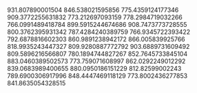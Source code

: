 931.807890001504
846.538021595856
775.4359124177346
909.3772255631832
773.212697093159
778.2984719032266
766.0991489418784
899.5915244674686
908.7473773728555
800.3762395931342
787.4284240389759
766.9345722393422
792.6878816602303
860.9891238942172
866.005839925766
818.9935243447327
809.9280887772792
903.6889731609492
809.5896216566807
780.1894744827267
852.7645733845104
883.0460389502573
773.759071608997
862.0292249012292
839.0683989400655
880.0950186151229
812.82599002243
789.6900306917996
848.4447469118129
773.8002436277853
841.8635054328515